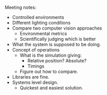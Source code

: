 Meeting notes:

- Controlled environments
- Different lighting conditions
- Compare two computer vision approaches
  - Environmental metrics   
  - Scientifically judging which is better
- What the system is supposed to be doing.
- Concept of operations
  - What is the simulation giving:
    - Relative position? Absolute?
    - Timings
  - Figure out how to compare.
- Libraries are fine.
- Systems level design.
  - Quickest and easiest solution.